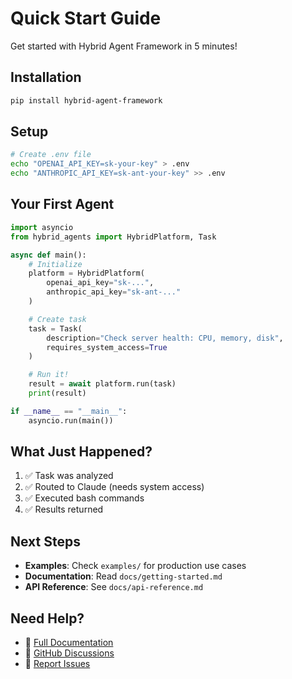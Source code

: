 # Quick Start Guide

Get started with Hybrid Agent Framework in 5 minutes!

## Installation

```bash
pip install hybrid-agent-framework
```

## Setup

```bash
# Create .env file
echo "OPENAI_API_KEY=sk-your-key" > .env
echo "ANTHROPIC_API_KEY=sk-ant-your-key" >> .env
```

## Your First Agent

```python
import asyncio
from hybrid_agents import HybridPlatform, Task

async def main():
    # Initialize
    platform = HybridPlatform(
        openai_api_key="sk-...",
        anthropic_api_key="sk-ant-..."
    )

    # Create task
    task = Task(
        description="Check server health: CPU, memory, disk",
        requires_system_access=True
    )

    # Run it!
    result = await platform.run(task)
    print(result)

if __name__ == "__main__":
    asyncio.run(main())
```

## What Just Happened?

1. ✅ Task was analyzed
2. ✅ Routed to Claude (needs system access)
3. ✅ Executed bash commands
4. ✅ Results returned

## Next Steps

- **Examples**: Check `examples/` for production use cases
- **Documentation**: Read `docs/getting-started.md`
- **API Reference**: See `docs/api-reference.md`

## Need Help?

- 📖 [Full Documentation](docs/getting-started.md)
- 💬 [GitHub Discussions](https://github.com/cogniolab/hybrid-agent-framework/discussions)
- 🐛 [Report Issues](https://github.com/cogniolab/hybrid-agent-framework/issues)
